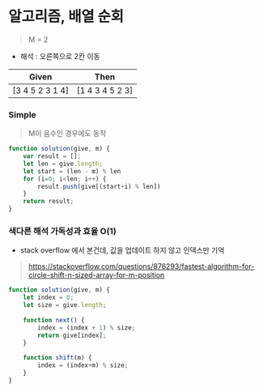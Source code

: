 # 알고리즘, 배열 순회
> M = 2
* 해석 : 오른쪽으로 2칸 이동

| Given           | Then            |
|-----------------|-----------------|
| [3 4 5 2 3 1 4] | [1 4 3 4 5 2 3] |

### Simple
> M이 음수인 경우에도 동작 
```javascript
function solution(give, m) {
    var result = [];
    let len = give.length;
    let start = (len - m) % len
    for (i=0; i<len; i++) {
        result.push(give[(start+i) % len])
    }
    return result;
}
```

### 색다른 해석 가독성과 효율 O(1) 
* stack overflow 에서 본건데, 값을 업데이트 하지 않고 인덱스만 기억
> https://stackoverflow.com/questions/876293/fastest-algorithm-for-circle-shift-n-sized-array-for-m-position
```javascript
function solution(give, m) {
    let index = 0;
    let size = give.length;
    
    function next() {
        index = (index + 1) % size;
        return give[index];
    }
    
    function shift(m) {
        index = (index+m) % size;
    }
}
```
